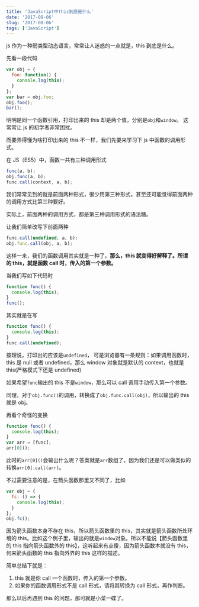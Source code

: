 ```yaml
---
title: 'JavaScript中this到底是什么'
date: '2017-08-06'
slug: '2017-08-06'
tags: ['JavaScript']
---
```


js 作为一种弱类型动态语言，常常让人迷惑的一点就是，this 到底是什么。

先看一段代码

```js
var obj = {
  foo: function() {
    console.log(this);
  }
};
var bar = obj.foo;
obj.foo();
bar();
```

明明是同一个函数引用，打印出来的 this 却是两个值，分别是`obj`和`window`。 这常常让 js 的初学者非常困扰。

而要弄得懂为啥打印出来的 this 不一样，我们先要来学习下 js 中函数的调用形式。

在 JS（ES5）中，函数一共有三种调用形式

```js
func(a, b);
obj.func(a, b);
func.call(context, a, b);
```

我们常常见到的就是前面两种形式，很少用第三种形式，甚至还可能觉得前面两种的调用方式比第三种要好。

实际上，前面两种的调用方式，都是第三种调用形式的语法糖。

让我们简单改写下前面两种

```js
func.call(undefined, a, b);
obj.func.call(obj, a, b);
```

这样一来，我们的函数调用其实就是一种了。**那么，this 就变得好解释了。所谓的 this，就是函数 call 时，传入的第一个参数。**

当我们写如下代码时

```js
function func() {
  console.log(this);
}
func();
```

其实就是在写

```js
function func() {
  console.log(this);
}
func.call(undefined);
```

按理说，打印出的应该是`undefined`， 可是浏览器有一条规则：如果调用函数时，this 是 null 或者 undefined，那么 window 对象就是默认的 context，也就是 this(严格模式下还是 undefined)

如果希望`func`输出的 this 不是`window`，那么可以 call 调用手动传入第一个参数。

同理，对于`obj.func()`的调用，转换成了`obj.func.call(obj)`，所以输出的 this 就是 obj。

再看个奇怪的变换

```js
function func() {
  console.log(this);
}
var arr = [func];
arr[0]();
```

此时的`arr[0]()`会输出什么呢？答案就是`arr`数组了，因为我们还是可以做类似的转换`arr[0].call(arr)`。

不过需要注意的是，在箭头函数那里又不同了，比如

```js
var obj = {
  fc: () => {
    console.log(this);
  }
};
obj.fc();
```

因为箭头函数本身不存在 this，所以箭头函数里的 this，其实就是箭头函数所处环境的 this。比如这个例子里，输出的就是`window`对象。所以不能说【箭头函数里的 this 指向箭头函数外的 this】，这听起来有点傻，因为箭头函数本就没有 this，何来箭头函数的 this 指向外界的 this 这样的描述。

简单总结下就是：

1. this 就是你 call 一个函数时，传入的第一个参数。
2. 如果你的函数调用形式不是 call 形式，请将其转换为 call 形式，再作判断。

那么以后再遇到 this 的问题，那可就是小菜一碟了。
